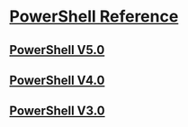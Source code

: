# [PowerShell Reference](README.md)
##  [PowerShell V5.0](v5.0/README.md)
##  [PowerShell V4.0](v4.0/README.md)
##  [PowerShell V3.0](v3.0/README.md)
